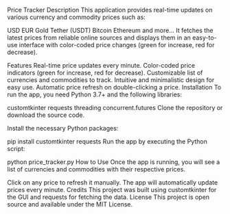 Price Tracker
Description
This application provides real-time updates on various currency and commodity prices such as:

USD
EUR
Gold
Tether (USDT)
Bitcoin
Ethereum
and more...
It fetches the latest prices from reliable online sources and displays them in an easy-to-use interface with color-coded price changes (green for increase, red for decrease).

Features
Real-time price updates every minute.
Color-coded price indicators (green for increase, red for decrease).
Customizable list of currencies and commodities to track.
Intuitive and minimalistic design for easy use.
Automatic price refresh on double-clicking a price.
Installation
To run the app, you need Python 3.7+ and the following libraries:

customtkinter
requests
threading
concurrent.futures
Clone the repository or download the source code.

Install the necessary Python packages:


pip install customtkinter requests
Run the app by executing the Python script:


python price_tracker.py
How to Use
Once the app is running, you will see a list of currencies and commodities with their respective prices.

Click on any price to refresh it manually.
The app will automatically update prices every minute.
Credits
This project was built using customtkinter for the GUI and requests for fetching the data.
License
This project is open source and available under the MIT License.


